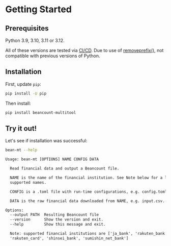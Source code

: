 # Getting Started

## Prerequisites

Python 3.9, 3.10, 3.11 or 3.12.

All of these versions are tested via [CI/CD]. Due to use of [removeprefix()][], not compatible with previous versions of Python.

## Installation

First, update `pip`:

```sh
pip install -U pip
```

Then install:

```sh
pip install beancount-multitool
```

## Try it out!

Let's see if installation was successful:

```sh
bean-mt --help
```

```txt
Usage: bean-mt [OPTIONS] NAME CONFIG DATA

  Read financial data and output a Beancount file.

  NAME is the name of the financial institution. See Note below for a list of
  supported names.

  CONFIG is a .toml file with run-time configurations, e.g. config.toml.

  DATA is the raw financial data downloaded from NAME, e.g. input.csv.

Options:
  --output PATH  Resulting Beancount file
  --version      Show the version and exit.
  --help         Show this message and exit.

  Note: supported financial institutions are ['ja_bank', 'rakuten_bank',
  'rakuten_card', 'shinsei_bank', 'sumishin_net_bank']
```


[removeprefix()]: https://docs.python.org/3/library/stdtypes.html#str.removeprefix
[CI/CD]: https://github.com/rlan/beancount-multitool/actions/workflows/tests.yml
